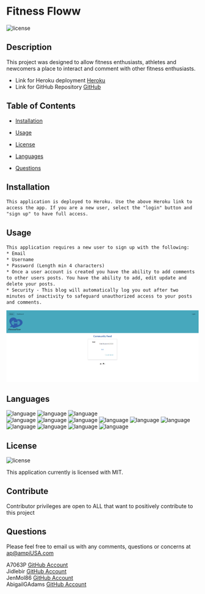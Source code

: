 # Fitness Floww
  ![license](https://img.shields.io/badge/license-MIT-critical?./license/MIT)

  ## Description
This project was designed to allow fitness enthusiasts, athletes and newcomers a place to interact and comment with other fitness enthusiasts.

  * Link for Heroku deployment [Heroku](https://fitnessflow.herokuapp.com//)    
  * Link for GitHub Repository [GitHub](https://github.com/jidlebir/FitnessFlow.git)  


  ## Table of Contents
  * [Installation](#Installation)
  * [Usage](#Usage)
  * [License](#License)
  * [Languages](#Languages)  
  
  
  * [Questions](##Questions) 
  

  ## Installation
    This application is deployed to Heroku. Use the above Heroku link to access the app. If you are a new user, select the "login" button and "sign up" to have full access.

  ## Usage
    This application requires a new user to sign up with the following:  
    * Email
    * Username
    * Password (Length min 4 characters)  
    * Once a user account is created you have the ability to add comments to other users posts. You have the ability to add, edit update and delete your posts.
    * Security - This blog will automatically log you out after two minutes of inactivity to safeguard unauthorized access to your posts and comments.

  

  ![image](./public/img/fitnessflow.PNG)  
  
  ## Languages  
  ![language](https://img.shields.io/badge/JavaScript-critical)  ![language](https://img.shields.io/badge/ES6-critical)  ![language](https://img.shields.io/badge/Node-critical)  
  ![language](https://img.shields.io/badge/Insomnia-critical)  ![language](https://img.shields.io/badge/mysql2-critical)  ![language](https://img.shields.io/badge/Express-critical)  ![language](https://img.shields.io/badge/Sequelize-critical)  ![language](https://img.shields.io/badge/Handlebars-critical) ![language](https://img.shields.io/badge/dotenv-critical) ![language](https://img.shields.io/badge/bcrypt-critical) ![language](https://img.shields.io/badge/JawsDB-mySQL-critical) ![language](https://img.shields.io/badge/Express-Session-critical) ![language](https://img.shields.io/badge/Semantic-critical)
 

  ## License
  ![license](https://img.shields.io/badge/license-MIT-critical)
  
  This application currently is licensed with MIT. 
 

  


  ## Contribute
  Contributor privileges are open to ALL that want to positively contribute to this project

  
  

  ## Questions
  Please feel free to email us with any comments, questions or concerns at ap@ampiUSA.com

  A7063P [GitHub Account](https://github.com/a7063p)  
  Jidlebir [GitHub Account](https://github.com/jidlebir)  
  JenMol86 [GitHub Account](https://github.com/JenMol86)  
  AbigailGAdams [GitHub Account](https://github.com/abigailGadams)
